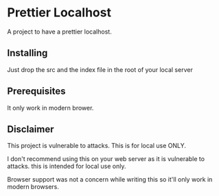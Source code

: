 # Prettier Localhost

A project to have a prettier localhost.

## Installing

Just drop the src and the index file in the root of your local server

## Prerequisites
It only work in modern brower.




## Disclaimer 

This project is vulnerable to attacks.
This is for local use ONLY.



I don't recommend using this on your web server as it is vulnerable to attacks. this is intended for local use only.

Browser support was not a concern while writing this so it'll only work in modern browsers.

